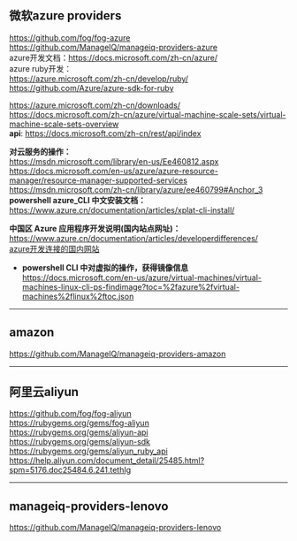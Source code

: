 ##  **微软azure providers**  

https://github.com/fog/fog-azure  
https://github.com/ManageIQ/manageiq-providers-azure     
azure开发文档：https://docs.microsoft.com/zh-cn/azure/      
azure ruby开发：      
https://azure.microsoft.com/zh-cn/develop/ruby/     
https://github.com/Azure/azure-sdk-for-ruby     

https://azure.microsoft.com/zh-cn/downloads/     
https://docs.microsoft.com/zh-cn/azure/virtual-machine-scale-sets/virtual-machine-scale-sets-overview      
**api**: https://docs.microsoft.com/zh-cn/rest/api/index       

**对云服务的操作：**      
https://msdn.microsoft.com/library/en-us/Ee460812.aspx         
https://docs.microsoft.com/en-us/azure/azure-resource-manager/resource-manager-supported-services       
https://msdn.microsoft.com/zh-cn/library/azure/ee460799#Anchor_3    
**powershell azure_CLI 中文安装文档：**        
https://www.azure.cn/documentation/articles/xplat-cli-install/       
       
**中国区 Azure 应用程序开发说明(国内站点网址)：**      
https://www.azure.cn/documentation/articles/developerdifferences/     
[azure开发连接的国内网站](https://bitbucket.org/yulilong/my_wiki/wiki/azure%E5%BC%80%E5%8F%91%E8%BF%9E%E6%8E%A5%E7%9A%84%E5%9B%BD%E5%86%85%E7%BD%91%E7%AB%99)       
* **powershell CLI 中对虚拟的操作，获得镜像信息**
https://docs.microsoft.com/en-us/azure/virtual-machines/virtual-machines-linux-cli-ps-findimage?toc=%2fazure%2fvirtual-machines%2flinux%2ftoc.json       

---------------------------------------------------------------------------------------------------

## **amazon**  

https://github.com/ManageIQ/manageiq-providers-amazon  

---------------------------------------------------------------------------------------------------

## **阿里云aliyun**

https://github.com/fog/fog-aliyun  
https://rubygems.org/gems/fog-aliyun  
https://rubygems.org/gems/aliyun-api  
https://rubygems.org/gems/aliyun-sdk  
https://rubygems.org/gems/aliyun_ruby_api                 
https://help.aliyun.com/document_detail/25485.html?spm=5176.doc25484.6.241.tethIg  

---------------------------------------------------------------------------------------------------

## **manageiq-providers-lenovo**  

https://github.com/ManageIQ/manageiq-providers-lenovo